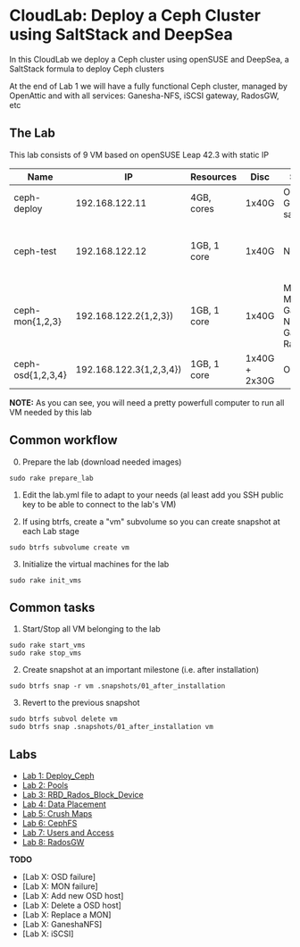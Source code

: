 # CloudLab: Deploy a Ceph Cluster using SaltStack and DeepSea

In this CloudLab we deploy a Ceph cluster using openSUSE and DeepSea, a SaltStack formula to deploy Ceph clusters

At the end of Lab 1 we will have a fully functional Ceph cluster, managed by OpenAttic and with all services: Ganesha-NFS, iSCSI gateway, RadosGW, etc

## The Lab

This lab consists of 9 VM based on openSUSE Leap 42.3 with static IP

| Name | IP | Resources | Disc | Services | Description |
|------|----|-----------|------|----------|-------------| 
| ceph-deploy | 192.168.122.11 | 4GB, cores | 1x40G | OpenATTIC, Grafana, salt-master | Deploy and monitoring host |
| ceph-test | 192.168.122.12 | 1GB, 1 core | 1x40G | None | Just a test host to use as a client for iSCSI, NFS, etc |
| ceph-mon{1,2,3} | 192.168.122.2{1,2,3}) | 1GB, 1 core| 1x40G | MON, MGR, MDS, iSCSI Gateway, NFS-Ganesha, RadosGW | Monitors and service gateways |
| ceph-osd{1,2,3,4} | 192.168.122.3{1,2,3,4}) | 1GB, 1 core | 1x40G + 2x30G | OSD | Ceph OSD storage hosts |

**NOTE:** As you can see, you will need a pretty powerfull computer to run all VM needed by this lab

## Common workflow

  0. Prepare the lab (download needed images)

```shell
sudo rake prepare_lab
```

  1. Edit the lab.yml file to adapt to your needs (al least add you SSH public key to be able to connect to the lab's VM)

  2. If using btrfs, create a "vm" subvolume so you can create snapshot at each Lab stage

```shell
sudo btrfs subvolume create vm
```

  3. Initialize the virtual machines for the lab

```shell
sudo rake init_vms
```

## Common tasks

  1. Start/Stop all VM belonging to the lab

```shell
sudo rake start_vms
sudo rake stop_vms
```

  2. Create snapshot at an important milestone (i.e. after installation)

```shell
sudo btrfs snap -r vm .snapshots/01_after_installation
```

  3. Revert to the previous snapshot

```shell
sudo btrfs subvol delete vm
sudo btrfs snap .snapshots/01_after_installation vm
```

## Labs

  * [Lab 1: Deploy_Ceph](labs/01_Deploy_Ceph.md)
  * [Lab 2: Pools](labs/02_Pools.md)
  * [Lab 3: RBD_Rados_Block_Device](labs/03_RBD_Rados_Block_Device.md)
  * [Lab 4: Data Placement](labs/04_Data_Placement.md)
  * [Lab 5: Crush Maps](labs/05_Crush_Maps.md)
  * [Lab 6: CephFS](labs/06_CephFS.md)
  * [Lab 7: Users and Access](labs/07_Users_and_Access.md)
  * [Lab 8: RadosGW](labs/08_RadosGW.md)

**TODO**

  * [Lab X: OSD failure]
  * [Lab X: MON failure]
  * [Lab X: Add new OSD host]
  * [Lab X: Delete a OSD host]
  * [Lab X: Replace a MON]
  * [Lab X: GaneshaNFS]
  * [Lab X: iSCSI]

